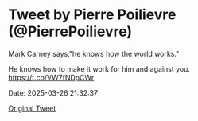 # Tweet by Pierre Poilievre (@PierrePoilievre)

Mark Carney says,"he knows how the world works."

He knows how to make it work for him and against you. https://t.co/VW7fNDpCWr

Date: 2025-03-26 21:32:37

[Original Tweet](https://x.com/PierrePoilievre/status/1905010024893890955)
